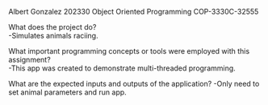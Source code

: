 Albert Gonzalez
202330 Object Oriented Programming COP-3330C-32555

What does the project do?  
-Simulates animals raciing.

What important programming concepts or tools were employed with this assignment?  
-This app was created to demonstrate multi-threaded programming.

What are the expected inputs and outputs of the application?
-Only need to set animal parameters and run app.
